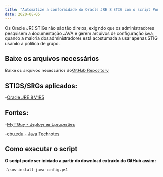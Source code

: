 ```yaml
---
title: "Automatize a conformidade do Oracle JRE 8 STIG com o script Powershell"
date: 2020-08-05
---
```



Os Oracle JRE STIGs não são tão diretos, exigindo que os administradores pesquisem a documentação JAVA e gerem arquivos de configuração java, quando a maioria dos administradores está acostumada a usar apenas STIG usando a política de grupo.

## Baixe os arquivos necessários

Baixe os arquivos necessários do[GitHub Repository](https://github.com/simeononsecurity/JAVA-STIG-Script)

## STIGS/SRGs aplicados:
-[Oracle JRE 8 V1R5](https://dl.dod.cyber.mil/wp-content/uploads/stigs/zip/U_Oracle_JRE_8_Windows_V1R5_STIG.zip)

## Fontes:
-[MyITGuy - deployment.properties](https://gist.github.com/MyITGuy/9628895)

-[cbu.edu - Java Technotes](http://stu.cbu.edu/java/docs/technotes/guides/deploy/properties.html)

## Como executar o script

**O script pode ser iniciado a partir do download extraído do GitHub assim:**

```
.\sos-install-java-config.ps1
```
